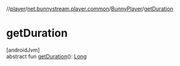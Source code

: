 //[player](../../../index.md)/[net.bunnystream.player.common](../index.md)/[BunnyPlayer](index.md)/[getDuration](get-duration.md)

# getDuration

[androidJvm]\
abstract fun [getDuration](get-duration.md)(): [Long](https://kotlinlang.org/api/latest/jvm/stdlib/kotlin/-long/index.html)
